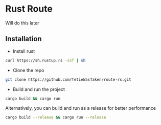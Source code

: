 # Rust Route

Will do this later

## Installation

- Install rust

```bash
curl https://sh.rustup.rs -sSf | sh
```

- Clone the repo

```bash
git clone https://github.com/TetieWasTaken/route-rs.git
```

- Build and run the project

```bash
cargo build && cargo run
```

Alternatively, you can build and run as a release for better performance

```bash
cargo build --release && cargo run --release
```
